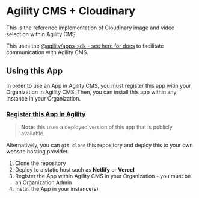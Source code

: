 # Agility CMS + Cloudinary

This is the reference implementation of Cloudinary image and video selection within Agility CMS.

This uses the [@agility/apps-sdk - see here for docs](https://github.com/agility/agility-cms-app-sdk) to facilitate communication with Agility CMS.

## Using this App

In order to use an App in Agility CMS, you must register this app witin your Organization in Agility CMS. Then, you can install this app within any Instance in your Organization.

### [Register this App in Agility](https://manager.agilitycms.com/org/apps/create-app?name=Cloudinary&url=https%3A%2F%2Fagility-cms-cloudinary-app.vercel.app%2F&description=Use%20images%20and%20videos%20from%20your%20Cloudinary%20media%20library%20in%20Agility%20CMS.&icon=https%3A%2F%2Fcdn.agilitycms.com%2Fcontent-manager%2Fpublic-app-icons%2Fcloudinary.svg)

> **Note**: this uses a deployed version of this app that is publicly available.

Alternatively, you can `git clone` this repository and deploy this to your own website hosting provider.

1. Clone the repository
2. Deploy to a static host such as **Netlify** or **Vercel**
3. Register the App within Agility CMS in your Organization - you must be an Organization Admin
4. Install the App in your instance(s)
